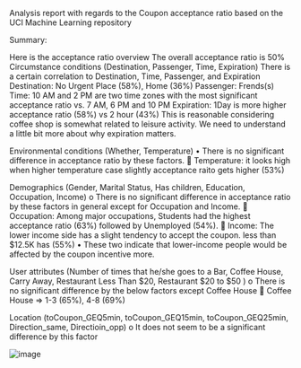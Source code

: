Analysis report with regards to the Coupon acceptance ratio based on the UCI Machine Learning repository

Summary:

Here is the acceptance ratio overview 
The overall acceptance ratio is 50%
Circumstance conditions (Destination, Passenger, Time, Expiration)
There is a certain correlation to Destination, Time, Passenger, and Expiration
Destination: No Urgent Place (58%), Home (36%)
Passenger: Frends(s)
Time: 10 AM and 2 PM are two time zones with the most significant acceptance ratio vs. 7 AM, 6 PM and 10 PM
Expiration: 1Day is more higher acceptance ratio (58%) vs 2 hour (43%)
This is reasonable considering coffee shop is somewhat related to leisure activity. We need to understand a little bit more about why expiration matters. 

Environmental conditions (Whether, Temperature) 
•	There is no significant difference in acceptance ratio by these factors.
	Temperature: it looks high when higher temperature case slightly acceptance raito gets higher (53%)

Demographics (Gender, Marital Status, Has children, Education, Occupation, Income)
o	There is no significant difference in acceptance ratio by these factors in general except for Occupation and Income.
	Occupation: Among major occupations, Students had the highest acceptance ratio (63%) followed by Unemployed (54%).
	Income: The lower income side has a slight tendency to accept the coupon. less than $12.5K has (55%)
•	These two indicate that lower-income people would be affected by the coupon incentive more.

User attributes (Number of times that he/she goes to a Bar, Coffee House, Carry Away, Restaurant Less Than $20, Restaurant $20 to $50 )
o	There is no significant difference by the below factors except Coffee House
	Coffee House => 1-3 (65%), 4-8 (69%) 

Location (toCoupon_GEQ5min, toCoupon_GEQ15min, toCoupon_GEQ25min, Direction_same, Directioin_opp)
o	It does not seem to be a significant difference by this factor

![image](https://github.com/toshiokimura/5.1_Coupon/assets/44044445/c8005f83-1104-4d21-814f-fc52ee9fd57b)

